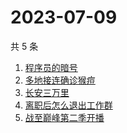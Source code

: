 # 2023-07-09

共 5 条

<!-- BEGIN -->
<!-- 最后更新时间 Sun Jul 09 2023 11:25:05 GMT+0800 (China Standard Time) -->

1. [程序员的暗号](https://www.zhihu.com/search?q=程序员的暗号)
1. [多地接连确诊猴痘](https://www.zhihu.com/search?q=多地接连确诊猴痘)
1. [长安三万里](https://www.zhihu.com/search?q=长安三万里)
1. [离职后怎么退出工作群](https://www.zhihu.com/search?q=离职后怎么退出工作群)
1. [战至巅峰第二季开播](https://www.zhihu.com/search?q=战至巅峰第二季开播)

<!-- END -->
